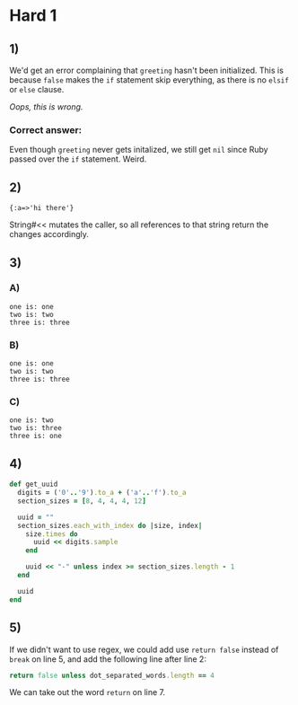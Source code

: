 # Hard 1

## 1)

We'd get an error complaining that `greeting` hasn't been initialized. This is because `false` makes the `if` statement skip everything, as there is no `elsif` or `else` clause.

*Oops, this is wrong.*

### Correct answer:

Even though `greeting` never gets initalized, we still get `nil` since Ruby passed over the `if` statement. Weird.

## 2)

```
{:a=>'hi there'}
```
String#<< mutates the caller, so all references to that string return the changes accordingly.

## 3)

### A)
```
one is: one
two is: two
three is: three
```

### B)
```
one is: one
two is: two
three is: three
```

### C)
```
one is: two
two is: three
three is: one
```

## 4)

```ruby
def get_uuid
  digits = ('0'..'9').to_a + ('a'..'f').to_a
  section_sizes = [8, 4, 4, 4, 12]

  uuid = ""
  section_sizes.each_with_index do |size, index|
    size.times do
      uuid << digits.sample
    end

    uuid << "-" unless index >= section_sizes.length - 1
  end

  uuid
end
```

## 5)

If we didn't want to use regex, we could add use `return false` instead of `break` on line 5, and add the following line after line 2:

```ruby
return false unless dot_separated_words.length == 4
```

We can take out the word `return` on line 7.
